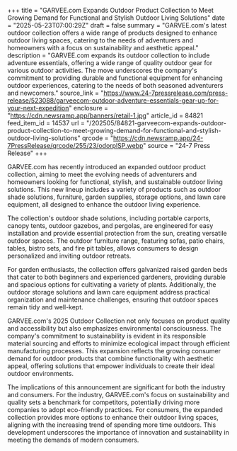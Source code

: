+++
title = "GARVEE.com Expands Outdoor Product Collection to Meet Growing Demand for Functional and Stylish Outdoor Living Solutions"
date = "2025-05-23T07:00:29Z"
draft = false
summary = "GARVEE.com's latest outdoor collection offers a wide range of products designed to enhance outdoor living spaces, catering to the needs of adventurers and homeowners with a focus on sustainability and aesthetic appeal."
description = "GARVEE.com expands its outdoor collection to include adventure essentials, offering a wide range of quality outdoor gear for various outdoor activities. The move underscores the company's commitment to providing durable and functional equipment for enhancing outdoor experiences, catering to the needs of both seasoned adventurers and newcomers."
source_link = "https://www.24-7pressrelease.com/press-release/523088/garveecom-outdoor-adventure-essentials-gear-up-for-your-next-expedition"
enclosure = "https://cdn.newsramp.app/banners/retail-1.jpg"
article_id = 84821
feed_item_id = 14537
url = "/202505/84821-garveecom-expands-outdoor-product-collection-to-meet-growing-demand-for-functional-and-stylish-outdoor-living-solutions"
qrcode = "https://cdn.newsramp.app/24-7PressRelease/qrcode/255/23/odorplSP.webp"
source = "24-7 Press Release"
+++

<p>GARVEE.com has recently introduced an expanded outdoor product collection, aiming to meet the evolving needs of adventurers and homeowners looking for functional, stylish, and sustainable outdoor living solutions. This new lineup includes a variety of products such as outdoor shade solutions, furniture, garden supplies, storage options, and lawn care equipment, all designed to enhance the outdoor living experience.</p><p>The collection's outdoor shade solutions, including portable carports, canopy tents, outdoor gazebos, and pergolas, are engineered for easy installation and provide essential protection from the sun, creating versatile outdoor spaces. The outdoor furniture range, featuring sofas, patio chairs, tables, bistro sets, and fire pit tables, allows consumers to design personalized and inviting outdoor retreats.</p><p>For garden enthusiasts, the collection offers galvanized raised garden beds that cater to both beginners and experienced gardeners, providing durable and spacious options for cultivating a variety of plants. Additionally, the outdoor storage solutions and lawn care equipment address practical organization and maintenance challenges, ensuring that outdoor spaces remain tidy and well-kept.</p><p>GARVEE.com's 2025 Outdoor Collection not only focuses on product quality and accessibility but also emphasizes environmental consciousness. The company's commitment to sustainability is evident in its responsible material sourcing and efforts to minimize ecological impact through efficient manufacturing processes. This expansion reflects the growing consumer demand for outdoor products that combine functionality with aesthetic appeal, offering solutions that empower individuals to create their ideal outdoor environments.</p><p>The implications of this announcement are significant for both the industry and consumers. For the industry, GARVEE.com's focus on sustainability and quality sets a benchmark for competitors, potentially driving more companies to adopt eco-friendly practices. For consumers, the expanded collection provides more options to enhance their outdoor living spaces, aligning with the increasing trend of spending more time outdoors. This development underscores the importance of innovation and sustainability in meeting the demands of modern consumers.</p>